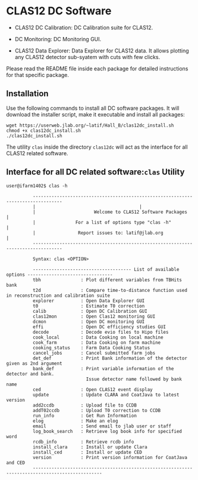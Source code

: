 CLAS12 DC Software
=================

- CLAS12 DC Calibration: DC Calibration suite for CLAS12. 

- DC Monitoring: DC Monitoring GUI. 

- CLAS12 Data Explorer: Data Explorer for CLAS12 data. It allows plotting any CLAS12 detector sub-syatem with cuts with few clicks.

Please read the README file inside each package for detailed instructions for that specific package.


Installation
--------------
Use the following commands to install all DC software packages.
It will download the installer script, make it executable and install all packages:

```
wget https://userweb.jlab.org/~latif/Hall_B/clas12dc_install.sh 
chmod +x clas12dc_install.sh
./clas12dc_install.sh
```

The utility `clas` inside the directory `clas12dc` will act as the interface for all CLAS12 related software. 

Interface for all DC related software:`clas` Utility
---------------------------------------------------


```
user@ifarm1402$ clas -h

          ---------------------------------------------------------------------------------
          |										  |
          |                      Welcome to CLAS12 Software Packages			  |
          |	        	  For a list of options type "clas -h"	                  |
          |		           Report issues to: latif@jlab.org			  |
          ---------------------------------------------------------------------------------
                   
          Syntax: clas <OPTION>
                   
          ------------------------------------- List of available options --------------------------------
          tbh               : Plot different variables from TBHits bank
          t2d               : Compare time-to-distance function used in reconstruction and calibration suite
          explorer          : Open Data Explorer GUI
          t0                : Estimate T0 correction
          calib             : Open DC Calibration GUI
          clas12mon         : Open Clas12 monitoring GUI
          dcmon             : Open DC monitoring GUI
          effi              : Open DC efficiency studies GUI
          decode            : Decode evio files to Hipo files
          cook_local        : Data Cooking on local machine
          cook_farm         : Data Cooking on farm machine
          cooking_status    : Farm Data Cooking Status
          cancel_jobs       : Cancel submitted farm jobs
          det_def           : Print Bank information of the detector given as 2nd argument
          bank_def          : Print variable information of the detector and bank.
                              Issue detector name followed by bank name
          ced               : Open CLAS12 event display
          update            : Update CLARA and CoatJava to latest version
          add2ccdb          : Upload file to CCDB
          addT02ccdb        : Upload T0 correction to CCDB
          run_info          : Get Run Information
          elog              : Make an elog
          email             : Send email to jlab user or staff
          log_book_search   : Retrieve log book info for specified word
          rcdb_info         : Retrieve rcdb info
          install_clara     : Install or update Clara
          install_ced       : Install or update CED
          version           : Print version information for CoatJava and CED
          ------------------------------------------------------------------------------------------------
                    
```
